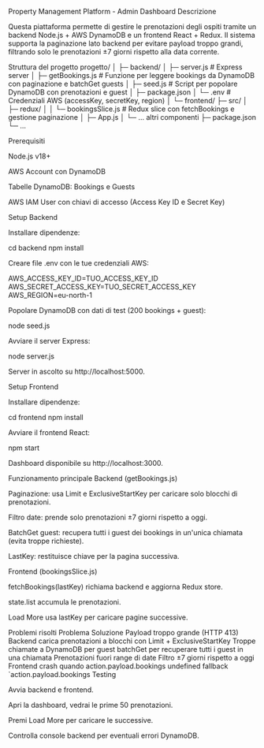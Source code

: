 Property Management Platform - Admin Dashboard
Descrizione

Questa piattaforma permette di gestire le prenotazioni degli ospiti tramite un backend Node.js + AWS DynamoDB e un frontend React + Redux.
Il sistema supporta la paginazione lato backend per evitare payload troppo grandi, filtrando solo le prenotazioni ±7 giorni rispetto alla data corrente.

Struttura del progetto
progetto/
│
├─ backend/
│   ├─ server.js           # Express server
│   ├─ getBookings.js      # Funzione per leggere bookings da DynamoDB con paginazione e batchGet guests
│   ├─ seed.js             # Script per popolare DynamoDB con prenotazioni e guest
│   ├─ package.json
│   └─ .env                # Credenziali AWS (accessKey, secretKey, region)
│
└─ frontend/
    ├─ src/
    │   ├─ redux/
    │   │   └─ bookingsSlice.js  # Redux slice con fetchBookings e gestione paginazione
    │   ├─ App.js
    │   └─ ... altri componenti
    ├─ package.json
    └─ ...

Prerequisiti

Node.js v18+

AWS Account con DynamoDB

Tabelle DynamoDB: Bookings e Guests

AWS IAM User con chiavi di accesso (Access Key ID e Secret Key)

Setup Backend

Installare dipendenze:

cd backend
npm install


Creare file .env con le tue credenziali AWS:

AWS_ACCESS_KEY_ID=TUO_ACCESS_KEY_ID
AWS_SECRET_ACCESS_KEY=TUO_SECRET_ACCESS_KEY
AWS_REGION=eu-north-1


Popolare DynamoDB con dati di test (200 bookings + guest):

node seed.js


Avviare il server Express:

node server.js


Server in ascolto su http://localhost:5000.

Setup Frontend

Installare dipendenze:

cd frontend
npm install


Avviare il frontend React:

npm start


Dashboard disponibile su http://localhost:3000.

Funzionamento principale
Backend (getBookings.js)

Paginazione: usa Limit e ExclusiveStartKey per caricare solo blocchi di prenotazioni.

Filtro date: prende solo prenotazioni ±7 giorni rispetto a oggi.

BatchGet guest: recupera tutti i guest dei bookings in un'unica chiamata (evita troppe richieste).

LastKey: restituisce chiave per la pagina successiva.

Frontend (bookingsSlice.js)

fetchBookings(lastKey) richiama backend e aggiorna Redux store.

state.list accumula le prenotazioni.

Load More usa lastKey per caricare pagine successive.

Problemi risolti
Problema	Soluzione
Payload troppo grande (HTTP 413)	Backend carica prenotazioni a blocchi con Limit + ExclusiveStartKey
Troppe chiamate a DynamoDB per guest	batchGet per recuperare tutti i guest in una chiamata
Prenotazioni fuori range di date	Filtro ±7 giorni rispetto a oggi
Frontend crash quando action.payload.bookings undefined	fallback `action.payload.bookings
Testing

Avvia backend e frontend.

Apri la dashboard, vedrai le prime 50 prenotazioni.

Premi Load More per caricare le successive.

Controlla console backend per eventuali errori DynamoDB.